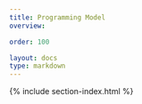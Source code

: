 ```yaml
---
title: Programming Model
overview: 

order: 100

layout: docs
type: markdown
---
```


{% include section-index.html %}
